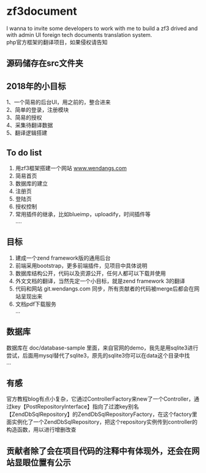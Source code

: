 # zf3document
I wanna to invite some developers to work with me to build a zf3 drived and with admin UI foreign tech documents translation system.   
php官方框架的翻译项目，如果侵权请告知   

## 源码储存在src文件夹 ##

## 2018年的小目标 ##
1、一个简易的后台UI，用之前的，整合进来   
2、简单的登录，注册模块   
3、简易的授权   
4、采集待翻译数据   
5、翻译逻辑搭建   

## To do list ##
1. 用zf3框架搭建一个网站 www.wendangs.com   
2. 简易首页
3. 数据库的建立
4. 注册页  
5. 登陆页
6. 授权控制   
7. 常用插件的继承，比如blueimp，uploadify，时间插件等   
....   

## 目标 ##
1. 建成一个zend framework版的通用后台    
2. 前端采用bootstrap，更多前端插件，见项目中具体说明   
3. 数据库结构公开，代码以及资源公开，任何人都可以下载并使用   
4. 外文文档的翻译，当然先定一个小目标，就是zend framework 3的翻译   
5. 代码和网站 git.wendangs.com 同步，所有贡献者的代码被merge后都会在网站呈现出来   
6. 文档pdf下载服务   
...   

## 数据库 ##   
数据库在 doc/database-sample 里面，来自官网的demo，我先是用sqlite3进行尝试，后面用mysql替代了sqlite3，原先的sqlite3你可以在data这个目录中找   
...   

## 有感 ##  
官方教程blog有点小复杂，它通过ControllerFactory来new了一个Controller，通过key【PostRepositoryInterface】指向了过渡key别名【ZendDbSqlRepository】的ZendDbSqlRepositoryFactory，在这个factory里面实例化了一个ZendDbSqlRepository，把这个repository实例传到controller的构造函数，用以进行增删改查   

## 贡献者除了会在项目代码的注释中有体现外，还会在网站显眼位置有公示 ##
